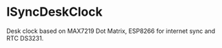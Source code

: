# ISyncDeskClock

Desk clock based on MAX7219 Dot Matrix, ESP8266 for internet sync and RTC DS3231.

